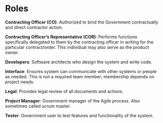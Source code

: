 # Roles

**Contracting Officer (CO)**: Authorized to bind the Government contractually and direct contractor action.

**Contracting Officer’s Representative (COR)**: Performs functions specifically delegated to them by the contracting officer in writing for the particular contract/order. This individual may also serve as the product owner. 

**Developers**: Software architects who design the system and write code.

**Interface**: Ensures system can communicate with other systems or people as needed. This is not a required team member; membership depends on project needs.

**Legal**: Provides legal review of all documents and actions.

**Project Manager**: Government manager of the Agile process. Also sometimes called scrum master.

**Tester**: Government user to test features and functionality of the system.
